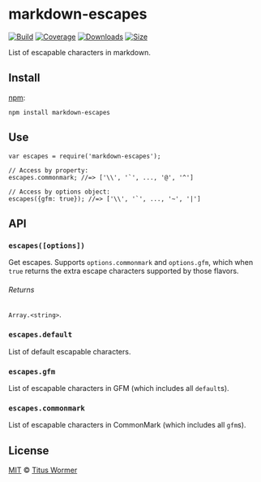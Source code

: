 markdown-escapes
================

[![Build](https://img.shields.io/travis/wooorm/markdown-escapes.svg)](https://travis-ci.org/wooorm/markdown-escapes) [![Coverage](https://img.shields.io/codecov/c/github/wooorm/markdown-escapes.svg)](https://codecov.io/github/wooorm/markdown-escapes) [![Downloads](https://img.shields.io/npm/dm/markdown-escapes.svg)](https://www.npmjs.com/package/markdown-escapes) [![Size](https://img.shields.io/bundlephobia/minzip/markdown-escapes.svg)](https://bundlephobia.com/result?p=markdown-escapes)

List of escapable characters in markdown.

Install
-------

[npm](https://docs.npmjs.com/cli/install):

    npm install markdown-escapes

Use
---

    var escapes = require('markdown-escapes');

    // Access by property:
    escapes.commonmark; //=> ['\\', '`', ..., '@', '^']

    // Access by options object:
    escapes({gfm: true}); //=> ['\\', '`', ..., '~', '|']

API
---

### `escapes([options])`

Get escapes. Supports `options.commonmark` and `options.gfm`, which when `true` returns the extra escape characters supported by those flavors.

###### Returns

`Array.<string>`.

### `escapes.default`

List of default escapable characters.

### `escapes.gfm`

List of escapable characters in GFM (which includes all `default`s).

### `escapes.commonmark`

List of escapable characters in CommonMark (which includes all `gfm`s).

License
-------

[MIT](license) © [Titus Wormer](https://wooorm.com)
